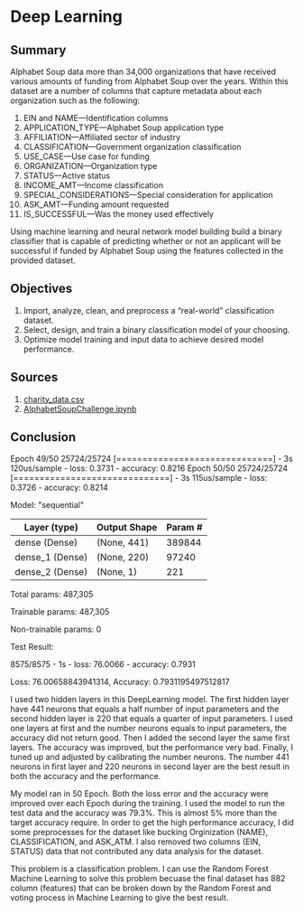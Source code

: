 # Deep Learning

**Summary**
---
Alphabet Soup data more than 34,000 organizations that have received various amounts of funding from Alphabet Soup over the years.
Within this dataset are a number of columns that capture metadata about each organization such as the following:

1. EIN and NAME—Identification columns
2. APPLICATION_TYPE—Alphabet Soup application type
3. AFFILIATION—Affiliated sector of industry
4. CLASSIFICATION—Government organization classification
5. USE_CASE—Use case for funding
6. ORGANIZATION—Organization type
7. STATUS—Active status
8. INCOME_AMT—Income classification
9. SPECIAL_CONSIDERATIONS—Special consideration for application
10. ASK_AMT—Funding amount requested
11. IS_SUCCESSFUL—Was the money used effectively

Using machine learning and neural network model building build a binary classifier that is capable of predicting whether or not an applicant will be successful 
if funded by Alphabet Soup using the features collected in the provided dataset.

**Objectives**
---
1. Import, analyze, clean, and preprocess a “real-world” classification dataset.
2. Select, design, and train a binary classification model of your choosing.
3. Optimize model training and input data to achieve desired model performance.

**Sources**
---
1. [charity_data.csv](charity_data.csv)
2. [AlphabetSoupChallenge.ipynb](AlphabetSoupChallenge.ipynb)

**Conclusion**
---

Epoch 49/50
25724/25724 [==============================] - 3s 120us/sample - loss: 0.3731 - accuracy: 0.8216
Epoch 50/50
25724/25724 [==============================] - 3s 115us/sample - loss: 0.3726 - accuracy: 0.8214

Model: "sequential"

|Layer (type)      |           Output Shape    |          Param #  | 
|-                 |-                          |-                  |
|dense (Dense)     |           (None, 441)     |          389844   | 
|dense_1 (Dense)   |           (None, 220)     |          97240    | 
|dense_2 (Dense)   |           (None, 1)       |          221      | 

Total params: 487,305

Trainable params: 487,305

Non-trainable params: 0

Test Result:

8575/8575 - 1s - loss: 76.0066 - accuracy: 0.7931

Loss: 76.00658843941314, Accuracy: 0.7931195497512817

I used two hidden layers in this DeepLearning model. The first hidden layer have 441 neurons that equals a half number of input parameters and the second hidden layer is 220 that equals a quarter of input parameters. I used one layers at first and the number neurons equals to input parameters, the accuracy did not return good. Then I added the second layer the same first layers. The accuracy was improved, but the performance very bad. Finally, I tuned up and adjusted by calibrating the number neurons. The number 441 neurons in first layer and 220 neurons in second layer are the best result in both the accuracy and the performance.

My model ran in 50 Epoch. Both the loss error and the accuracy were improved over each Epoch during the training. I used the model to run the test data and the accuracy was 79.3%. This is almost 5% more than the target accuracy require. In order to get the high performance accuracy, I did some preprocesses for the dataset like bucking Orginization (NAME), CLASSIFICATION, and ASK_ATM. I also removed two columns (EIN, STATUS) data that not contributed any data analysis for the dataset.

This problem is a classification problem. I can use the Random Forest Machine Learning to solve this problem becuase the final dataset has 882 column (features) that can be broken down by the Random Forest and voting process in Machine Learning to give the best result.
